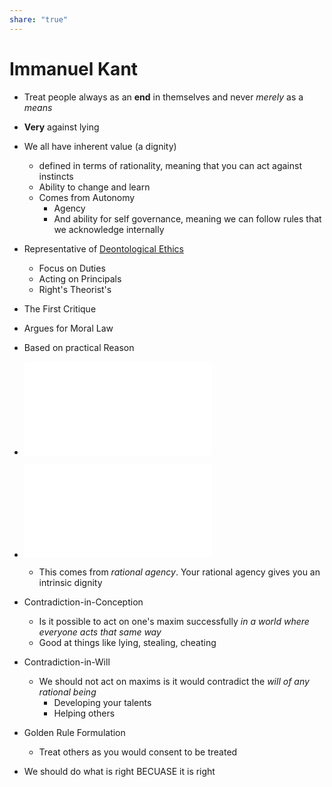 ```yaml
---  
share: "true"  
---  
```

# Immanuel Kant  
  
- Treat people always as an __end__ in themselves and never _merely_ as a _means_  
- **Very** against lying  
- We all have inherent value (a dignity)  
	- defined in terms of rationality, meaning that you can act against instincts  
	- Ability to change and learn  
	- Comes from Autonomy  
		- Agency  
		- And ability for self governance, meaning we can follow rules that we acknowledge internally  
- Representative of [Deontological Ethics](./Deontological%20Ethics.md)  
	- Focus on Duties  
	- Acting on Principals  
	- Right's Theorist's  
- The First Critique  
- Argues for Moral Law  
- Based on practical Reason  
- ![Formula of Universal Law](./Formula%20of%20Universal%20Law.md)  
- ![Formula for Humanity as an End](./Formula%20for%20Humanity%20as%20an%20End.md)  
	- This comes from *rational agency*. Your rational agency gives you an intrinsic dignity  
  
- Contradiction-in-Conception  
	- Is it possible to act on one's maxim successfully _in a world where everyone acts that same way_  
	- Good at things like lying, stealing, cheating  
- Contradiction-in-Will  
	- We should not act on maxims is it would contradict the _will of any rational being_  
		- Developing your talents  
		- Helping others  
- Golden Rule Formulation  
	- Treat others as you would consent to be treated  
- We should do what is right BECUASE it is right